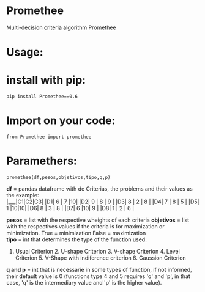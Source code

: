 # Promethee

Multi-decision criteria algorithm Promethee

# Usage:

# install with pip:

`pip install Promethee==0.6`

# Import on your code:

`from Promethee import promethee`

# Paramethers:

`promethee(df,pesos,objetivos,tipo,q,p)`  

**df**  = pandas dataframe with de Criterias, the problems and their values as the example:  
|___|C1|C2|C3| 
|D1| 6 | 7 |10| 
|D2| 9 | 8 | 9 | 
|D3| 8 | 2 | 8 | 
|D4| 7 | 8 | 5 | 
|D5| 1 |10|10| 
|D6| 8 | 3 | 8 | 
|D7| 6 |10| 9 | 
|D8| 1 | 2 | 6 |

**pesos**  = list with the respective wheights of each criteria 
**objetivos**  = list with the respectives values if the criteria is for maximization or minimization. True = minimization False = maximization  
**tipo**  = int that determines the type of the function used:

1.  Usual Criterion
    2.  U-shape Criterion
        3.  V-shape Criterion
        4.  Level Criterion
        5.  V-Shape with indiference criterion
        6.  Gaussion Criterion

**q and p**  = int that is necessarie in some types of function, if not informed, their default value is 0 (functions type 4 and 5 requires 'q' and 'p', in that case, 'q' is the intermediary value and 'p' is the higher value).